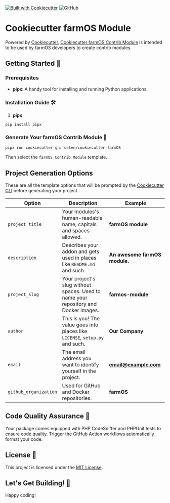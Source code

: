 [![Built with Cookiecutter](https://img.shields.io/badge/built%20with-Cookiecutter-ff69b4.svg?logo=cookiecutter)](https://github.com/fosten/cookiecutter-farmOS/)
![GitHub](https://img.shields.io/github/license/fosten/cookiecutter-farmOS)

# Cookiecutter farmOS Module

Powered by [Cookiecutter](https://github.com/cookiecutter/cookiecutter), [Cookiecutter farmOS Contrib Module](https://github.com/fosten/cookiecutter-farmOS/farmOS-contrib-module) is intended to be used by farmOS developers to create contrib modules.

## Getting Started 🏁

### Prerequisites

- **pipx**: A handy tool for installing and running Python applications.

### Installation Guide 🛠️

1. **pipx**

```shell
pip install pipx
```
### Generate Your farmOS Contrib Module 🎉

```shell
pipx run cookiecutter gh:fosten/cookiecutter-farmOS
```
Then select the `farmOS Contrib Module` template.

## Project Generation Options

These are all the template options that will be prompted by the [Cookiecutter CLI](https://github.com/cookiecutter/cookiecutter) before generating your project.

| Option                | Description                                                                                                                                          | Example                       |
| --------------------- | ---------------------------------------------------------------------------------------------------------------------------------------------------- | ----------------------------- |
| `project_title`  | Your modules's human-readable name, capitals and spaces allowed.                                                                                     | **farmOS module**                |
| `description`         | Describes your addon and gets used in places like ``README.md`` and such.                                                                          | **An awesome farmOS module.** |
| `project_slug`        | Your project's slug without spaces. Used to name your repository and Docker images.                                                                  | **farmos-module**                |
| `author`              | This is you! The value goes into places like ``LICENSE``, ``setup.py`` and such.                                                                     | **Our Company**               |
| `email`               | The email address you want to identify yourself in the project.                                                                                      | **email@example.com**         |
| `github_organization` | Used for GitHub and Docker repositories.                                                                                                             | **farmOS**                |

## Code Quality Assurance 🧐

Your package comes equipped with PHP CodeSniffer and PHPUnit tests to ensure code quality. Trigger the GitHub Action workflows automatically format your code.

## License 📜

This project is licensed under the [MIT License](/LICENSE).

## Let's Get Building! 🚀

Happy coding!
